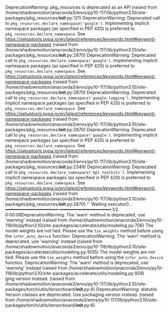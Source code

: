 DeprecationWarning: pkg_resources is deprecated as an API (raised from /home/shadowmotion/anaconda3/envs/py10-117/lib/python3.10/site-packages/pkg_resources/__init__.py:121)
DeprecationWarning: Deprecated call to `pkg_resources.declare_namespace('google')`.
Implementing implicit namespace packages (as specified in PEP 420) is preferred to `pkg_resources.declare_namespace`. See https://setuptools.pypa.io/en/latest/references/keywords.html#keyword-namespace-packages (raised from /home/shadowmotion/anaconda3/envs/py10-117/lib/python3.10/site-packages/pkg_resources/__init__.py:2870)
DeprecationWarning: Deprecated call to `pkg_resources.declare_namespace('google')`.
Implementing implicit namespace packages (as specified in PEP 420) is preferred to `pkg_resources.declare_namespace`. See https://setuptools.pypa.io/en/latest/references/keywords.html#keyword-namespace-packages (raised from /home/shadowmotion/anaconda3/envs/py10-117/lib/python3.10/site-packages/pkg_resources/__init__.py:2870)
DeprecationWarning: Deprecated call to `pkg_resources.declare_namespace('google.logging')`.
Implementing implicit namespace packages (as specified in PEP 420) is preferred to `pkg_resources.declare_namespace`. See https://setuptools.pypa.io/en/latest/references/keywords.html#keyword-namespace-packages (raised from /home/shadowmotion/anaconda3/envs/py10-117/lib/python3.10/site-packages/pkg_resources/__init__.py:2870)
DeprecationWarning: Deprecated call to `pkg_resources.declare_namespace('google')`.
Implementing implicit namespace packages (as specified in PEP 420) is preferred to `pkg_resources.declare_namespace`. See https://setuptools.pypa.io/en/latest/references/keywords.html#keyword-namespace-packages (raised from /home/shadowmotion/anaconda3/envs/py10-117/lib/python3.10/site-packages/pkg_resources/__init__.py:2349)
DeprecationWarning: Deprecated call to `pkg_resources.declare_namespace('mpl_toolkits')`.
Implementing implicit namespace packages (as specified in PEP 420) is preferred to `pkg_resources.declare_namespace`. See https://setuptools.pypa.io/en/latest/references/keywords.html#keyword-namespace-packages (raised from /home/shadowmotion/anaconda3/envs/py10-117/lib/python3.10/site-packages/pkg_resources/__init__.py:2870)
⠋ Waiting executor0... ━━━━━━━━━━━━━━━━━━━━╺━━━━━━━━━━━━━━━━━━━ 1/2 0:00:08DeprecationWarning: The 'warn' method is deprecated, use 'warning' instead (raised from /home/shadowmotion/anaconda3/envs/py10-118/lib/python3.10/site-packages/accelerate/utils/modeling.py:706)
The model weights are not tied. Please use the `tie_weights` method before using the `infer_auto_device` function.
DeprecationWarning: The 'warn' method is deprecated, use 'warning' instead (raised from /home/shadowmotion/anaconda3/envs/py10-118/lib/python3.10/site-packages/accelerate/utils/modeling.py:1035)
The model weights are not tied. Please use the `tie_weights` method before using the `infer_auto_device` function.
DeprecationWarning: The 'warn' method is deprecated, use 'warning' instead (raised from /home/shadowmotion/anaconda3/envs/py10-118/lib/python3.10/site-packages/accelerate/utils/modeling.py:928)
ging.version instead. (raised from /home/shadowmotion/anaconda3/envs/py10-117/lib/python3.10/site-packages/torch/utils/tensorboard/__init__.py:4)
DeprecationWarning: distutils Version classes are deprecated. Use packaging.version instead. (raised from /home/shadowmotion/anaconda3/envs/py10-117/lib/python3.10/site-packages/torch/utils/tensorboard/__init__.py:6)
